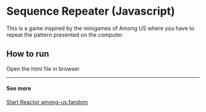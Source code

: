 # Sequence Repeater (Javascript)
This is a game inspired by the minigames of Among US where you have to repeat the pattern presented on the computer.

## How to run
Open the html file in browser

----
#### See more
[Start Reactor among-us.fandom](https://among-us.fandom.com/wiki/Start_Reactor)
